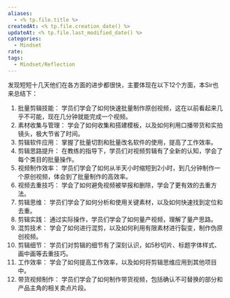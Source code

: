 ```yaml
---
aliases:
  - <% tp.file.title %>
createdAt: <% tp.file.creation_date() %>
updateAt: <% tp.file.last_modified_date() %>
categories:
  - Mindset
rate: 
tags:
  - Mindset/Reflection
---
```


发现短短十几天他们在各方面的进步都很快，主要体现在以下12个方面，本Sir也来总结下：
1. 批量剪辑技能： 学员们学会了如何快速批量制作原创视频，这在以前看起来几乎不可能，现在几分钟就能完成一个视频。
2. 素材收集与管理： 学会了如何收集和搭建模板，以及如何利用口播带货和实拍镜头，极大节省了时间。
3. 剪辑软件应用： 掌握了批量切割和批量改名软件的使用，提高了工作效率。
4. 剪辑思路提升： 在教练的指导下，学员们对视频剪辑有了全新的认知，学会了每个类目的批量操作。
5. 视频制作效率： 学员们学会了如何从半天小时缩短到2小时，到几分钟制作一个原创视频，体会到了批量制作的高效率。
6. 视频去重技巧： 学会了如何避免视频被举报和删除，学会了更有效的去重方法。
7. 剪辑思维： 学员们学会了如何分析和使用关键素材，以及如何快速找到定位和去重。
8. 剪辑实践： 通过实际操作，学员们学会了如何量产视频，理解了量产思路。
9. 混剪技术： 学会了如何进行混剪，以及如何利用有限素材进行裂变，制作伪原创视频。
10. 剪辑细节： 学员们对剪辑的细节有了深刻认识，如5秒切片、标题字体样式、画中画等去重技巧。
11. 工作效率： 学会了如何提高工作效率，以及如何将剪辑思维应用到其他项目中。
12. 带货视频制作： 学员们学会了如何制作带货视频，包括确认不可替换的部分和产品主角的相关卖点片段。